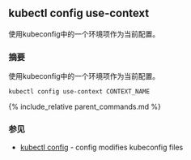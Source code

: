 ---
---

## kubectl config use-context

使用kubeconfig中的一个环境项作为当前配置。

### 摘要


使用kubeconfig中的一个环境项作为当前配置。

```
kubectl config use-context CONTEXT_NAME
```

{% include_relative parent_commands.md %}

### 参见

* [kubectl config](/docs/user-guide/kubectl/kubectl_config/)	 - config modifies kubeconfig files
